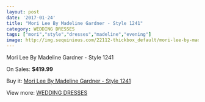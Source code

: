 ```yaml
---
layout: post
date: '2017-01-24'
title: "Mori Lee By Madeline Gardner - Style 1241"
category: WEDDING DRESSES
tags: ["mori","style","dresses","madeline","evening"]
image: http://img.sequinious.com/22112-thickbox_default/mori-lee-by-madeline-gardner-style-1241.jpg
---
```

Mori Lee By Madeline Gardner - Style 1241

On Sales: **$419.99**
<a href="https://www.sequinious.com/wedding-dresses/9867-mori-lee-by-madeline-gardner-style-1241.html"><amp-img layout="responsive" width="600" height="600" src="//img.sequinious.com/22112-thickbox_default/mori-lee-by-madeline-gardner-style-1241.jpg" alt="Mori Lee By Madeline Gardner - Style 1241 0" /></a>
<a href="https://www.sequinious.com/wedding-dresses/9867-mori-lee-by-madeline-gardner-style-1241.html"><amp-img layout="responsive" width="600" height="600" src="//img.sequinious.com/22114-thickbox_default/mori-lee-by-madeline-gardner-style-1241.jpg" alt="Mori Lee By Madeline Gardner - Style 1241 1" /></a>
<a href="https://www.sequinious.com/wedding-dresses/9867-mori-lee-by-madeline-gardner-style-1241.html"><amp-img layout="responsive" width="600" height="600" src="//img.sequinious.com/22113-thickbox_default/mori-lee-by-madeline-gardner-style-1241.jpg" alt="Mori Lee By Madeline Gardner - Style 1241 2" /></a>

Buy it: [Mori Lee By Madeline Gardner - Style 1241](https://www.sequinious.com/wedding-dresses/9867-mori-lee-by-madeline-gardner-style-1241.html "Mori Lee By Madeline Gardner - Style 1241")

View more: [WEDDING DRESSES](https://www.sequinious.com/2-wedding-dresses "WEDDING DRESSES")
